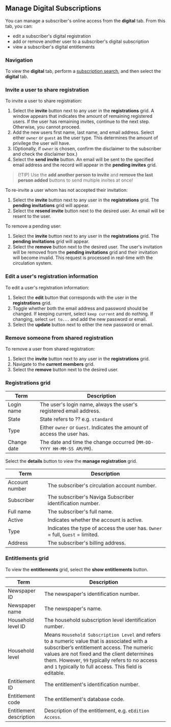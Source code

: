 ## Manage Digital Subscriptions

You can manage a subscriber's online access from the **digital** tab. From this tab, you can:

- edit a subscriber's digital registration
- add or remove another user to a subscriber's digital subscription
- view a subscriber's digital entitlements

### Navigation

To view the **digital** tab, perform a [subscription search](www.example.com), and then select the **digital** tab.

### Invite a user to share registration

To invite a user to share registration:

1. Select the **invite** button next to any user in the **registrations** grid. A window appears that indicates the amount of remaining registered users. If the user has remaining invites, continue to the next step. Otherwise, you cannot proceed.
2. Add the new users first name, last name, and email address. Select either `owner` or `guest` as the user type. This determines the amount of privilege the user will have.
3. (Optionally, if `owner` is chosen, confirm the disclaimer to the subscriber and check the disclaimer box.)
4. Select the **send invite** button. An email will be sent to the specified email address and the record will appear in the **pending invites** grid. 

> (!TIP)
> Use the **add another person to invite** and **remove the last person added** buttons to send multiple invites at once!

To re-invite a user whom has not accepted their invitation:

1. Select the **invite** button next to any user in the **registrations** grid. The **pending invitations** grid will appear.
2. Select the **resend invite** button next to the desired user. An email will be resent to the user.

To remove a pending user:

1. Select the **invite** button next to any user in the **registrations** grid. The **pending invitations** grid will appear.
2. Select the **remove** button next to the desired user. The user's invitation will be removed from the **pending invitations** grid and their invitation will become invalid. This request is processed in real-time with the circulation system.

### Edit a user's registration information

To edit a user's registration information:

1. Select the **edit** button that corresponds with the user in the **registrations** grid.
2. Toggle whether both the email address and password should be changed. If keeping current, select `keep current` and do nothing. If changing, select `set to...` and add the new password or email.
3. Select the **update** button next to either the new password or email.

### Remove someone from shared registration

To remove a user from shared registration:

1. Select the **invite** button next to any user in the **registrations** grid.
2. Navigate to the **current members** grid.
3. Select the **remove** button next to the desired user.

### Registrations grid

| Term | Description |
|-|-|
| Login name | The user's login name, always the user's registered email address. |
| State | State refers to ?? e.g. `standard` |
| Type | Either `owner` or `Guest`. Indicates the amount of access the user has. |
| Change date | The date and time the change occurred (`MM-DD-YYYY HH-MM-SS AM/PM`). |

Select the **details** button to view the **manage registration** grid.

| Term | Description |
|-|-|
| Account number | The subscriber's circulation account number. |
| Subscriber | The subscriber's Naviga Subscriber identification number. |
| Full name | The subscriber's full name. |
| Active | Indicates whether the account is active. |
| Type | Indicates the type of access the user has. `Owner` = full, `Guest` = limited. |
| Address | The subscriber's billing address. |

### Entitlements grid

To view the **entitlements** grid, select the **show entitlements** button.

| Term | Description |
|-|-|
| Newspaper ID | The newspaper's identification number. |
| Newspaper name | The newspaper's name. |
| Household level ID | The household subscription level identification number. |
| Household level | Means  `Household Subscription Level`  and refers to a numeric value that is associated with a subscriber’s entitlement access. The numeric values are not fixed and the client determines them. However,  `99`  typically refers to no access and  `1`  typically to full access. This field is editable. |
| Entitlement ID | The entitlement's identification number. |
| Entitlement code | The entitlement's database code. |
| Entitlement description | Description of the entitlement, e.g. `eEdition Access`.  |

